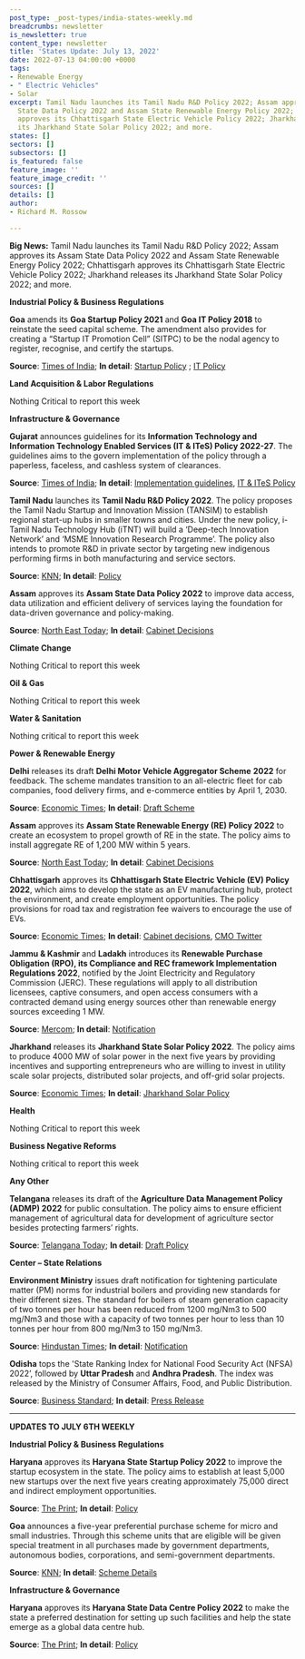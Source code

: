 ```yaml
---
post_type: _post-types/india-states-weekly.md
breadcrumbs: newsletter
is_newsletter: true
content_type: newsletter
title: 'States Update: July 13, 2022'
date: 2022-07-13 04:00:00 +0000
tags:
- Renewable Energy
- " Electric Vehicles"
- Solar
excerpt: Tamil Nadu launches its Tamil Nadu R&D Policy 2022; Assam approves its Assam
  State Data Policy 2022 and Assam State Renewable Energy Policy 2022; Chhattisgarh
  approves its Chhattisgarh State Electric Vehicle Policy 2022; Jharkhand releases
  its Jharkhand State Solar Policy 2022; and more.
states: []
sectors: []
subsectors: []
is_featured: false
feature_image: ''
feature_image_credit: ''
sources: []
details: []
author:
- Richard M. Rossow

---
```

**Big News:** Tamil Nadu launches its Tamil Nadu R&D Policy 2022; Assam approves its Assam State Data Policy 2022 and Assam State Renewable Energy Policy 2022; Chhattisgarh approves its Chhattisgarh State Electric Vehicle Policy 2022; Jharkhand releases its Jharkhand State Solar Policy 2022; and more.

**Industrial Policy & Business Regulations**

**Goa** amends its **Goa Startup Policy 2021** and **Goa IT Policy 2018** to reinstate the seed capital scheme. The amendment also provides for creating a “Startup IT Promotion Cell” (SITPC) to be the nodal agency to register, recognise, and certify the startups.

**Source**: [Times of India](https://timesofindia.indiatimes.com/city/goa/cabinet-oks-changesto-startup-it-policies/articleshow/92709233.cms); **In detail**: [Startup Policy](https://www.startup.goa.gov.in/Notification/Goa-Startup-Policy-2021.pdf) ; [IT Policy](https://www.goa.gov.in/wp-content/uploads/2018/07/IT-Policy-2018.pdf)

**Land Acquisition & Labor Regulations**

Nothing Critical to report this week

**Infrastructure & Governance**

**Gujarat** announces guidelines for its **Information Technology and Information Technology Enabled Services (IT & ITeS) Policy 2022-27**. The guidelines aims to the govern implementation of the policy through a paperless, faceless, and cashless system of clearances.

**Source**: [Times of India](https://timesofindia.indiatimes.com/city/ahmedabad/it-ites-policy-guidelines-framed/articleshow/92712893.cms); **In detail**: [Implementation guidelines](https://dstpolicy.gujarat.gov.in/public/assets/itpolicy/document/Implementation-Guidelines_IT_ITeS_Policy_2022-27.pdf), [IT & ITeS Policy](https://gil.gujarat.gov.in/Media/DocumentUpload/IT%20POLICY-FInal-2022.pdf)

**Tamil Nadu** launches its **Tamil Nadu R&D Policy 2022**. The policy proposes the Tamil Nadu Startup and Innovation Mission (TANSIM) to establish regional start-up hubs in smaller towns and cities. Under the new policy, i-Tamil Nadu Technology Hub (iTNT) will build a ‘Deep-tech Innovation Network’ and ‘MSME Innovation Research Programme’. The policy also intends to promote R&D in private sector by targeting new indigenous performing firms in both manufacturing and service sectors.

**Source**: [KNN](https://knnindia.co.in/news/newsdetails/state/tn-rd-policy-2022-proposes-start-up-hubs-in-smaller-towns-cities); **In detail**: [Policy](https://investingintamilnadu.com/DIGIGOV/StaticAttachment?AttachmentFileName=/pdf/poli_noti/Tamil%20Nadu%20RandD%20Policy%202022.pdf)

**Assam** approves its **Assam State Data Policy 2022** to improve data access, data utilization and efficient delivery of services laying the foundation for data-driven governance and policy-making.

**Source**: [North East Today](https://www.northeasttoday.in/2022/07/06/assam-state-data-policy-2022-approved-for-data-driven-governance-check-out-key-cabinet-decisions/); **In detail**: [Cabinet Decisions](https://cm.assam.gov.in/asm/cabinet-decisions-details?articleId=250355)

**Climate Change**

Nothing Critical to report this week

**Oil & Gas**

Nothing Critical to report this week

**Water & Sanitation**

Nothing critical to report this week

**Power & Renewable Energy**

**Delhi** releases its draft **Delhi Motor Vehicle Aggregator Scheme** **2022** for feedback. The scheme mandates transition to an all-electric fleet for cab companies, food delivery firms, and e-commerce entities by April 1, 2030.

**Source**: [Economic Times](https://energy.economictimes.indiatimes.com/news/power/delhi-draft-policy-for-cab-aggregators-food-delivery-firms-mandates-transition-to-all-electric-vehicles-by-april-1-2030/92695189); **In detail**: [Draft Scheme](https://ev.delhi.gov.in/files/Aggregator%20Scheme_July_2022.pdf)

**Assam** approves its **Assam State Renewable Energy (RE) Policy 2022** to create an ecosystem to propel growth of RE in the state. The policy aims to install aggregate RE of 1,200 MW within 5 years.

**Source**: [North East Today](https://www.northeasttoday.in/2022/07/06/assam-state-data-policy-2022-approved-for-data-driven-governance-check-out-key-cabinet-decisions/); **In detail**: [Cabinet Decisions](https://cm.assam.gov.in/asm/cabinet-decisions-details?articleId=250355)

**Chhattisgarh** approves its **Chhattisgarh State Electric Vehicle (EV) Policy 2022**, which aims to develop the state as an EV manufacturing hub, protect the environment, and create employment opportunities. The policy provisions for road tax and registration fee waivers to encourage the use of EVs.

**Source**: [Economic Times](https://energy.economictimes.indiatimes.com/news/power/chhattisgarh-govt-approves-electric-vehicle-policy-aims-to-develop-state-as-manufacturing-hub/92736433); **In detail**: [Cabinet decisions](https://dprcg.gov.in/post/1657203113/Raipur_:_Cabinet_Meeting), [CMO Twitter](https://twitter.com/ChhattisgarhCMO/status/1545081938112757761)

**Jammu & Kashmir** and **Ladakh** introduces its **Renewable Purchase Obligation (RPO), its Compliance and REC framework Implementation Regulations 2022**, notified by the Joint Electricity and Regulatory Commission (JERC). These regulations will apply to all distribution licensees, captive consumers, and open access consumers with a contracted demand using energy sources other than renewable energy sources exceeding 1 MW.

**Source**: [Mercom](https://mercomindia.com/renewable-power-obligation-targets-jammu-kashmir-ladakh/); **In detail**: [Notification](https://egazette.nic.in/WriteReadData/2022/237179.pdf)

**Jharkhand** releases its **Jharkhand State Solar Policy 2022**. The policy aims to produce 4000 MW of solar power in the next five years by providing incentives and supporting entrepreneurs who are willing to invest in utility scale solar projects, distributed solar projects, and off-grid solar projects.

**Source**: [Economic Times](https://energy.economictimes.indiatimes.com/news/renewable/new-solar-policy-to-light-up-more-villages-hemant-soren/92712727); **In detail**: [Jharkhand Solar Policy](https://www.jreda.com/upload_files/Jharkhand-State-Solar-Policy-2022.pdf)

**Health**

Nothing Critical to report this week

**Business Negative Reforms**

Nothing critical to report this week

**Any Other**

**Telangana** releases its draft of the **Agriculture Data Management Policy (ADMP) 2022** for public consultation. The policy aims to ensure efficient management of agricultural data for development of agriculture sector besides protecting farmers’ rights.

**Source**: [Telangana Today](https://telanganatoday.com/telangana-draft-of-agriculture-data-management-policy-2022-released); **In detail**: [Draft Policy](https://invest.telangana.gov.in/wp-content/uploads/2022/07/Draft-Telangana-Agriculture-Data-Management-Policy-2022-vEnglish.pdf)

**Center – State Relations**

**Environment Ministry** issues draft notification for tightening particulate matter (PM) norms for industrial boilers and providing new standards for their different sizes. The standard for boilers of steam generation capacity of two tonnes per hour has been reduced from 1200 mg/Nm3 to 500 mg/Nm3 and those with a capacity of two tonnes per hour to less than 10 tonnes per hour from 800 mg/Nm3 to 150 mg/Nm3.

**Source**: [Hindustan Times](https://www.hindustantimes.com/india-news/emission-norms-for-industrial-boilers-to-be-tightened-101657075924823.html); **In detail**: [Notification](https://moef.gov.in/wp-content/uploads/2022/07/scan_1.pdf)

**Odisha** tops the 'State Ranking Index for National Food Security Act (NFSA) 2022’, followed by **Uttar Pradesh** and **Andhra Pradesh**. The index was released by the Ministry of Consumer Affairs, Food, and Public Distribution.

**Source**: [Business Standard](https://www.business-standard.com/article/economy-policy/odisha-tops-state-ranking-for-implementation-of-national-food-security-act-122070500562_1.html); **In detail**: [Press Release](https://www.pib.gov.in/PressReleasePage.aspx?PRID=1839388)

***

**UPDATES TO JULY 6TH WEEKLY**

**Industrial Policy & Business Regulations**

**Haryana** approves its **Haryana State Startup Policy 2022** to improve the startup ecosystem in the state. The policy aims to establish at least 5,000 new startups over the next five years creating approximately 75,000 direct and indirect employment opportunities.

**Source**: [The Print](https://theprint.in/economy/haryana-cabinet-approves-startup-and-data-centre-policies/1014871/); **In detail**: [Policy](https://cdnbbsr.s3waas.gov.in/s35352696a9ca3397beb79f116f3a33991/uploads/2022/07/2022071121.pdf)

**Goa** announces a five-year preferential purchase scheme for micro and small industries. Through this scheme units that are eligible will be given special treatment in all purchases made by government departments, autonomous bodies, corporations, and semi-government departments.

**Source**: [KNN](https://knnindia.co.in/news/newsdetails/state/goa-notifies-preferential-purchase-scheme-for-msmes); **In detail**: [Scheme Details](https://goaprintingpress.gov.in/downloads/2223/2223-13-SI-OG-0.pdf)

**Infrastructure & Governance**

**Haryana** approves its **Haryana State Data Centre Policy 2022** to make the state a preferred destination for setting up such facilities and help the state emerge as a global data centre hub.

**Source**: [The Print](https://theprint.in/economy/haryana-cabinet-approves-startup-and-data-centre-policies/1014871/); **In detail**: [Policy](https://cdnbbsr.s3waas.gov.in/s35352696a9ca3397beb79f116f3a33991/uploads/2022/07/2022071110.pdf)
